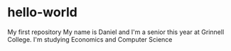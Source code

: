# hello-world
My first repository
My name is Daniel and I'm a senior this year at Grinnell College.
I'm studying Economics and Computer Science
